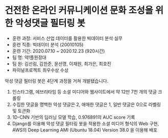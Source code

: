 # 건전한 온라인 커뮤니케이션 문화 조성을 위한 악성댓글 필터링 봇



* 훈련 과정: 서비스 산업 데이터를 활용한 빅데이터 분석 실무
* 훈련 직종: 빅데이터 분석 (20010105)
* 훈련 기간: 2020.07.10 ~ 2020.12.23 (920시간)
* 팀 명: 악!플원정대
* 팀 원: 김선림, 김한준, 윤선영, 이재원, 최가은, 최호진
* 파이널프로젝트 최우수상 수상





악성 댓글 필터링 봇은 4단계 과정을 거쳐 개발됐습니다.

1) 인스타그램, 에브리타임 등 소셜 미디어와 웹사이트에서 약 12만 7천 개의 댓글 크롤링
2) 수집한 댓글을 명백한 악성 댓글은 2, 애매한 댓글은 1, 일반 댓글은 0으로 라벨링 및 토큰화
3) 1D-CNN 기반의 딥러닝 모델 학습, 0.976891의 AUC score 기록
4) Django를 이용해 악성 댓글 필터링 봇을 적용한 소셜 미디어 형식의 Web 구현, AWS의 Deep Learning AMI (Ubuntu 18.04) Version 38.0 을 이용해 배포


